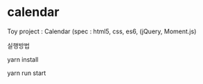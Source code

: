 # calendar

Toy project : Calendar (spec : html5, css, es6, (jQuery, Moment.js)

실행방법

yarn install

yarn run start
